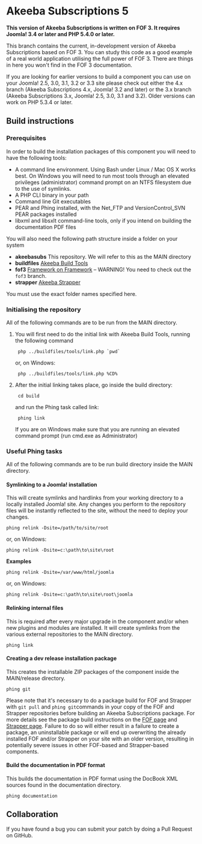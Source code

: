 # Akeeba Subscriptions 5

**This version of Akeeba Subscriptions is written on FOF 3. It requires Joomla! 3.4 or later and PHP 5.4.0 or later.**

This branch contains the current, in-development version of Akeeba Subscriptions based on FOF 3. You can study this
code as a good example of a real world application utilising the full power of FOF 3. There are things in here you won't
find in the FOF 3 documentation.

If you are looking for earlier versions to build a component you can use on your Joomla! 2.5, 3.0, 3.1, 3.2 or 3.3 site
please check out either the 4.x branch (Akeeba Subscriptions 4.x, Joomla! 3.2 and later) or the 3.x branch
(Akeeba Subscriptions 3.x, Joomla! 2.5, 3.0, 3.1 and 3.2). Older versions can work on PHP 5.3.4 or later. 

## Build instructions

### Prerequisites

In order to build the installation packages of this component you will need to have the following tools:

* A command line environment. Using Bash under Linux / Mac OS X works best. On Windows you will need to run most tools through an elevated privileges (administrator) command prompt on an NTFS filesystem due to the use of symlinks.
* A PHP CLI binary in your path
* Command line Git executables
* PEAR and Phing installed, with the Net_FTP and VersionControl_SVN PEAR packages installed
* libxml and libsxlt command-line tools, only if you intend on building the documentation PDF files

You will also need the following path structure inside a folder on your system

* **akeebasubs** This repository. We will refer to this as the MAIN directory
* **buildfiles** [Akeeba Build Tools](https://github.com/akeeba/buildfiles)
* **fof3** [Framework on Framework](https://github.com/akeeba/fof) – WARNING! You need to check out the `fof3` branch.
* **strapper** [Akeeba Strapper](https://github.com/akeeba/strapper)

You must use the exact folder names specified here.

### Initialising the repository

All of the following commands are to be run from the MAIN directory.

1. You will first need to do the initial link with Akeeba Build Tools, running the following command

		php ../buildfiles/tools/link.php `pwd`
		
	or, on Windows:
	
		php ../buildfiles/tools/link.php %CD%
		
2. After the initial linking takes place, go inside the build directory:

		cd build
		
	and run the Phing task called link:
	
		phing link
		
	If you are on Windows make sure that you are running an elevated command prompt (run cmd.exe as Administrator)
	
### Useful Phing tasks

All of the following commands are to be run build directory inside the MAIN directory.

#### Symlinking to a Joomla! installation
This will create symlinks and hardlinks from your working directory to a locally installed Joomla! site. Any changes you perform to the repository files will be instantly reflected to the site, without the need to deploy your changes.

	phing relink -Dsite=/path/to/site/root
	
or, on Windows:

	phing relink -Dsite=c:\path\to\site\root
	
**Examples**

	phing relink -Dsite=/var/www/html/joomla
	
or, on Windows:
	
	phing relink -Dsite=c:\path\to\site\root\joomla

#### Relinking internal files

This is required after every major upgrade in the component and/or when new plugins and modules are installed. It will create symlinks from the various external repositories to the MAIN directory.

	phing link
	
#### Creating a dev release installation package

This creates the installable ZIP packages of the component inside the MAIN/release directory.

	phing git

Please note that it's necessary to do a package build for FOF and Strapper with `git pull` and `phing git`commands in your copy of the FOF and Strapper repositories before building an Akeeba Subscriptions package. For more details see the package build instructions on the [FOF page](https://github.com/akeeba/fof) and [Strapper page](https://github.com/akeeba/strapper). Failure to do so will either result in a failure to create a package, an uninstallable package or will end up overwriting the already installed FOF and/or Strapper on your site with an older version, resulting in potentially severe issues in other FOF-based and Strapper-based components.
	
#### Build the documentation in PDF format

This builds the documentation in PDF format using the DocBook XML sources found in the documentation directory.

	phing documentation
	
## Collaboration

If you have found a bug you can submit your patch by doing a Pull Request on GitHub.
